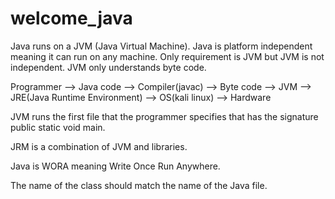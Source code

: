 # welcome_java

Java runs on a JVM (Java Virtual Machine).
Java is platform independent meaning it can run on any machine.
Only requirement is JVM but JVM is not independent.
JVM only understands byte code.

Programmer --> Java code --> Compiler(javac) --> Byte code --> JVM --> JRE(Java Runtime Environment) --> OS(kali linux) --> Hardware

JVM runs the first file that the programmer specifies that has the signature public static void main.

JRM is a combination of JVM and libraries.

Java is WORA meaning Write Once Run Anywhere.

The name of the class should match the name of the Java file. 



